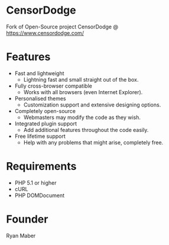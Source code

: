 # CensorDodge
Fork of Open-Source project CensorDodge @ https://www.censordodge.com/


# Features
- Fast and lightweight
  - Lightning fast and small straight out of the box.
- Fully cross-browser compatible
  - Works with all browsers (even Internet Explorer).
- Personalised themes
  - Customization support and extensive designing options.
- Completely open-source
  - Webmasters may modify the code as they wish.
- Integrated plugin support
  - Add additional features throughout the code easily.
- Free lifetime support
  - Help with any problems that might arise, completely free.
  
  
# Requirements
- PHP 5.1 or higher
- cURL
- PHP DOMDocument


# Founder
Ryan Maber
